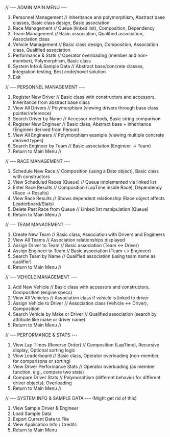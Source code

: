 // --- ADMIN MAIN MENU ---
1. Personnel Management                   // Inheritance and polymorphism, Abstract base classes, Basic class design, Basic association
2. Race Management                        // Queue (linked list), Composition, Dependency
3. Team Management                        // Basic association, Qualified association, Association class
4. Vehicle Management                     // Basic class design, Composition, Association class, Qualified association
5. Performance & Stats                    // Operator overloading (member and non-member), Polymorphism, Basic class
6. System Info & Sample Data              // Abstract base/concrete classes, Integration testing, Best code/novel solution
7. Exit                                   



// --- PERSONNEL MANAGEMENT ---
1. Register New Driver                    // Basic class with constructors and accessors, Inheritance from abstract base class
2. View All Drivers                       // Polymorphism (viewing drivers through base class pointer/reference)
3. Search Driver by Name                  // Accessor methods, Basic string comparison
4. Register New Engineer                  // Basic class, Abstract base + inheritance (Engineer derived from Person)
5. View All Engineers                     // Polymorphism example (viewing multiple concrete derived types)
6. Search Engineer by Team                // Basic association (Engineer → Team)
7. Return to Main Menu                    // 


// --- RACE MANAGEMENT ---
1. Schedule New Race                      // Composition (using a Date object), Basic class with constructors
2. View Scheduled Races (Queue)           // Queue implemented via linked list
3. Enter Race Results                     // Composition (LapTime inside Race), Dependency (Race → Results)
4. View Race Results                      // Shows dependent relationship (Race object affects Leaderboard/Stats)
5. Delete Past Race from Queue            // Linked list manipulation (Queue)
6. Return to Main Menu                    // 


// --- TEAM MANAGEMENT ---
1. Create New Team                        // Basic class, Association with Drivers and Engineers
2. View All Teams                         // Association relationships displayed
3. Assign Driver to Team                  // Basic association (Team ↔ Driver)
4. Assign Engineer to Team                // Basic association (Team ↔ Engineer)
5. Search Team by Name                    // Qualified association (using team name as qualifier)
6. Return to Main Menu                    // 


// --- VEHICLE MANAGEMENT ---
1. Add New Vehicle                        // Basic class with accessors and constructors, Composition (engine specs)
2. View All Vehicles                      // Association class if vehicle is linked to driver
3. Assign Vehicle to Driver               // Association class (Vehicle ↔ Driver), Composition
4. Search Vehicle by Make or Driver       // Qualified association (search by attribute like make or driver name)
5. Return to Main Menu                    // 


// --- PERFORMANCE & STATS ---
1. View Lap Times (Reverse Order)         // Composition (LapTime), Recursive display, Optional sorting logic
2. View Leaderboard                       // Basic class, Operator overloading (non-member, for comparisons or sorting)
3. View Driver Performance Stats          // Operator overloading (as member function, e.g., compare two stats)
4. Compare Driver Stats                   // Polymorphism (different behavior for different driver objects), Overloading
5. Return to Main Menu                    // 


// --- SYSTEM INFO & SAMPLE DATA --- (Might get rid of this)
1. View Sample Driver & Engineer  
2. Load Sample Data  
3. Export Current Data to File  
4. View Application Info / Credits  
5. Return to Main Menu
